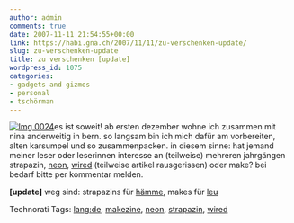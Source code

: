 ```yaml
---
author: admin
comments: true
date: 2007-11-11 21:54:55+00:00
link: https://habi.gna.ch/2007/11/11/zu-verschenken-update/
slug: zu-verschenken-update
title: zu verschenken [update]
wordpress_id: 1075
categories:
- gadgets and gizmos
- personal
- tschörman
---
```


[![Img 0024](https://habi.gna.ch/wp-content/uploads/2007/11/img-0024-tm.jpg)](https://habi.gna.ch/wp-content/uploads/2007/11/img-0024.jpg)es ist soweit! ab ersten dezember wohne ich zusammen mit nina anderweitig in bern.
so langsam bin ich mich dafür am vorbereiten, alten karsumpel und so zusammenpacken. in diesem sinne: hat jemand meiner leser oder leserinnen interesse an (teilweise) mehreren jahrgängen strapazin, [neon](http://www.neon.de/), [wired](http://www.wired.com/wired/) (teilweise artikel rausgerissen) oder make? bei bedarf bitte per kommentar melden.

**[update]** weg sind: strapazins für [hämme](http://www.spitex-bern.ch/de/heimspiel/Heimspiel_2_2007.pdf), makes für [leu](https://leumund.ch/)



Technorati Tags: [lang:de](http://www.technorati.com/tag/lang:de), [makezine](http://www.technorati.com/tag/makezine), [neon](http://www.technorati.com/tag/neon), [strapazin](http://www.technorati.com/tag/strapazin), [wired](http://www.technorati.com/tag/wired)
